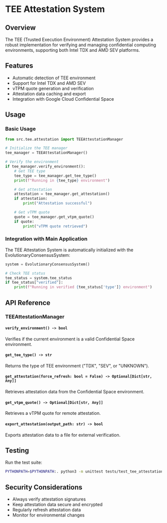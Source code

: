 # TEE Attestation System

## Overview
The TEE (Trusted Execution Environment) Attestation System provides a robust implementation for verifying and managing confidential computing environments, supporting both Intel TDX and AMD SEV platforms.

## Features
- Automatic detection of TEE environment
- Support for Intel TDX and AMD SEV
- vTPM quote generation and verification
- Attestation data caching and export
- Integration with Google Cloud Confidential Space

## Usage

### Basic Usage
```python
from src.tee.attestation import TEEAttestationManager

# Initialize the TEE manager
tee_manager = TEEAttestationManager()

# Verify the environment
if tee_manager.verify_environment():
    # Get TEE type
    tee_type = tee_manager.get_tee_type()
    print(f"Running in {tee_type} environment")

    # Get attestation
    attestation = tee_manager.get_attestation()
    if attestation:
        print("Attestation successful")

    # Get vTPM quote
    quote = tee_manager.get_vtpm_quote()
    if quote:
        print("vTPM quote retrieved")
```

### Integration with Main Application
The TEE Attestation System is automatically initialized with the EvolutionaryConsensusSystem:
```python
system = EvolutionaryConsensusSystem()

# Check TEE status
tee_status = system.tee_status
if tee_status["verified"]:
    print(f"Running in verified {tee_status['type']} environment")
```

## API Reference

### TEEAttestationManager

#### `verify_environment() -> bool`
Verifies if the current environment is a valid Confidential Space environment.

#### `get_tee_type() -> str`
Returns the type of TEE environment ("TDX", "SEV", or "UNKNOWN").

#### `get_attestation(force_refresh: bool = False) -> Optional[Dict[str, Any]]`
Retrieves attestation data from the Confidential Space environment.

#### `get_vtpm_quote() -> Optional[Dict[str, Any]]`
Retrieves a vTPM quote for remote attestation.

#### `export_attestation(output_path: str) -> bool`
Exports attestation data to a file for external verification.

## Testing
Run the test suite:
```bash
PYTHONPATH=$PYTHONPATH:. python3 -m unittest tests/test_tee_attestation.py -v
```

## Security Considerations
- Always verify attestation signatures
- Keep attestation data secure and encrypted
- Regularly refresh attestation data
- Monitor for environmental changes

